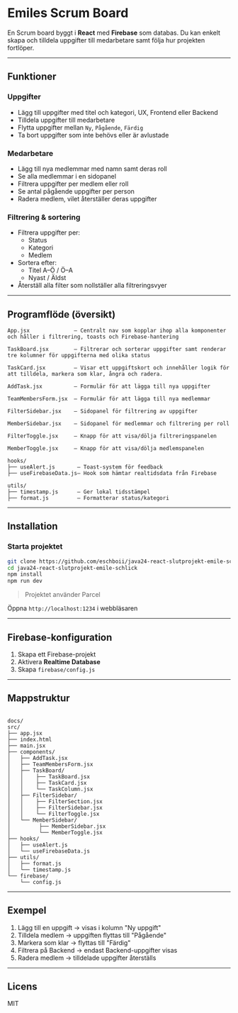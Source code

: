 # Emiles Scrum Board

En Scrum board byggt i **React** med **Firebase** som databas. Du kan enkelt skapa och tilldela uppgifter till medarbetare samt följa hur projekten fortlöper.

---

## Funktioner

### Uppgifter

- Lägg till uppgifter med titel och kategori, UX, Frontend eller Backend 
- Tilldela uppgifter till medarbetare  
- Flytta uppgifter mellan `Ny`, `Pågående`, `Färdig`  
- Ta bort uppgifter som inte behövs eller är avlustade

### Medarbetare

- Lägg till nya medlemmar med namn samt deras roll  
- Se alla medlemmar i en sidopanel  
- Filtrera uppgifter per medlem eller roll  
- Se antal pågående uppgifter per person  
- Radera medlem, vilet återställer deras uppgifter

### Filtrering & sortering

- Filtrera uppgifter per:
  - Status
  - Kategori
  - Medlem
- Sortera efter:
  - Titel A–Ö / Ö–A
  - Nyast / Äldst
- Återställ alla filter som nollställer alla filtreringsvyer

---

## Programflöde (översikt)

```text
App.jsx              – Centralt nav som kopplar ihop alla komponenter och håller i filtrering, toasts och Firebase-hantering

TaskBoard.jsx        – Filtrerar och sorterar uppgifter samt renderar tre kolumner för uppgifterna med olika status

TaskCard.jsx         – Visar ett uppgiftskort och innehåller logik för att tilldela, markera som klar, ångra och radera.

AddTask.jsx          – Formulär för att lägga till nya uppgifter

TeamMembersForm.jsx  – Formulär för att lägga till nya medlemmar

FilterSidebar.jsx    – Sidopanel för filtrering av uppgifter

MemberSidebar.jsx    – Sidopanel för medlemmar och filtrering per roll

FilterToggle.jsx     – Knapp för att visa/dölja filtreringspanelen

MemberToggle.jsx     – Knapp för att visa/dölja medlemspanelen

hooks/
├── useAlert.js       – Toast-system för feedback
├── useFirebaseData.js– Hook som hämtar realtidsdata från Firebase

utils/
├── timestamp.js      – Ger lokal tidsstämpel
├── format.js         – Formatterar status/kategori
```

---

## Installation

### Starta projektet

```bash
git clone https://github.com/eschboii/java24-react-slutprojekt-emile-schlick.git
cd java24-react-slutprojekt-emile-schlick
npm install
npm run dev
```

> Projektet använder Parcel

Öppna `http://localhost:1234` i webbläsaren

---

## Firebase-konfiguration

1. Skapa ett Firebase-projekt  
2. Aktivera **Realtime Database**  
3. Skapa `firebase/config.js` 

---

## Mappstruktur

```plaintext

docs/
src/
├── app.jsx
├── index.html
├── main.jsx
├── components/
│   ├── AddTask.jsx
│   ├── TeamMembersForm.jsx
│   ├── TaskBoard/
│   │    ├── TaskBoard.jsx
│   │    ├── TaskCard.jsx
│   │    └── TaskColumn.jsx
│   ├── FilterSidebar/
│   │    ├── FilterSection.jsx
│   │    ├── FilterSidebar.jsx
│   │    └── FilterToggle.jsx
│   └── MemberSidebar/
│         ├── MemberSidebar.jsx
│         └── MemberToggle.jsx
├── hooks/
│   ├── useAlert.js
│   └── useFirebaseData.js
├── utils/
│   ├── format.js
│   └── timestamp.js
└── firebase/
    └── config.js
```

---

## Exempel

1. Lägg till en uppgift → visas i kolumn "Ny uppgift"
2. Tilldela medlem → uppgiften flyttas till "Pågående"
3. Markera som klar → flyttas till "Färdig"
4. Filtrera på Backend → endast Backend-uppgifter visas
5. Radera medlem → tilldelade uppgifter återställs

---

## Licens

MIT
